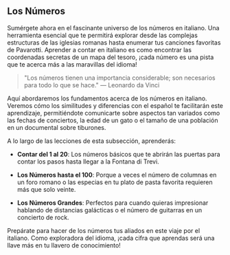 ## Los Números

Sumérgete ahora en el fascinante universo de los números en italiano. Una herramienta esencial que te permitirá explorar desde las complejas estructuras de las iglesias romanas hasta enumerar tus canciones favoritas de Pavarotti. Aprender a contar en italiano es como encontrar las coordenadas secretas de un mapa del tesoro, ¡cada número es una pista que te acerca más a las maravillas del idioma!

> "Los números tienen una importancia considerable; son necesarios para todo lo que se hace." — Leonardo da Vinci

Aquí abordaremos los fundamentos acerca de los números en italiano. Veremos cómo los similitudes y diferencias con el español te facilitarán este aprendizaje, permitiéndote comunicarte sobre aspectos tan variados como las fechas de conciertos, la edad de un gato o el tamaño de una población en un documental sobre tiburones.

A lo largo de las lecciones de esta subsección, aprenderás:

- **Contar del 1 al 20**: Los números básicos que te abrirán las puertas para contar los pasos hasta llegar a la Fontana di Trevi.

- **Los Números hasta el 100**: Porque a veces el número de columnas en un foro romano o las especias en tu plato de pasta favorita requieren más que solo veinte.

- **Los Números Grandes**: Perfectos para cuando quieras impresionar hablando de distancias galácticas o el número de guitarras en un concierto de rock.

Prepárate para hacer de los números tus aliados en este viaje por el italiano. Como exploradora del idioma, ¡cada cifra que aprendas será una llave más en tu llavero de conocimiento!
